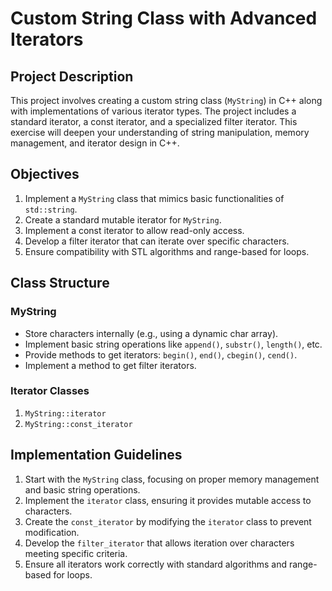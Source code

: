# Custom String Class with Advanced Iterators

## Project Description

This project involves creating a custom string class (`MyString`) in C++ along with implementations of various iterator types. The project includes a standard iterator, a const iterator, and a specialized filter iterator. This exercise will deepen your understanding of string manipulation, memory management, and iterator design in C++.

## Objectives

1. Implement a `MyString` class that mimics basic functionalities of `std::string`.
2. Create a standard mutable iterator for `MyString`.
3. Implement a const iterator to allow read-only access.
4. Develop a filter iterator that can iterate over specific characters.
5. Ensure compatibility with STL algorithms and range-based for loops.

## Class Structure

### MyString
- Store characters internally (e.g., using a dynamic char array).
- Implement basic string operations like `append()`, `substr()`, `length()`, etc.
- Provide methods to get iterators: `begin()`, `end()`, `cbegin()`, `cend()`.
- Implement a method to get filter iterators.

### Iterator Classes
1. `MyString::iterator`
2. `MyString::const_iterator`

## Implementation Guidelines

1. Start with the `MyString` class, focusing on proper memory management and basic string operations.
2. Implement the `iterator` class, ensuring it provides mutable access to characters.
3. Create the `const_iterator` by modifying the `iterator` class to prevent modification.
4. Develop the `filter_iterator` that allows iteration over characters meeting specific criteria.
5. Ensure all iterators work correctly with standard algorithms and range-based for loops.
